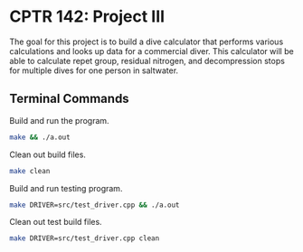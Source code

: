 # CPTR 142: Project III

The goal for this project is to build a dive calculator that performs various calculations and looks up data for a commercial diver. This calculator will be able to calculate repet group, residual nitrogen, and decompression stops for multiple dives for one person in saltwater.

## Terminal Commands

Build and run the program.

```sh
make && ./a.out
```

Clean out build files.

```sh
make clean
```

Build and run testing program.

```sh
make DRIVER=src/test_driver.cpp && ./a.out
```

Clean out test build files.

```sh
make DRIVER=src/test_driver.cpp clean
```
